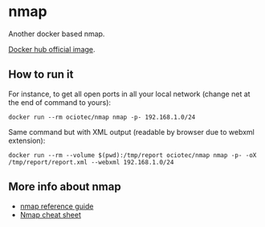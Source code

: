 # nmap

Another docker based nmap.

[Docker hub official image](https://hub.docker.com/r/ociotec/nmap).

## How to run it

For instance, to get all open ports in all your local network (change net at the end of command to yours):

```
docker run --rm ociotec/nmap nmap -p- 192.168.1.0/24
```

Same command but with XML output (readable by browser due to webxml extension):

```
docker run --rm --volume $(pwd):/tmp/report ociotec/nmap nmap -p- -oX /tmp/report/report.xml --webxml 192.168.1.0/24
```

## More info about nmap

* [nmap reference guide](https://nmap.org/book/man.html)
* [Nmap cheat sheet](https://hackertarget.com/nmap-cheatsheet-a-quick-reference-guide/)
